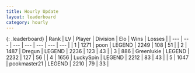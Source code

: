 ```yaml
---
title: Hourly Update
layout: leaderboard
category: hourly
---
```


{: .leaderboard}
| Rank | LV | Player | Division | Elo | Wins | Losses |
| --- | --- | --- | --- | --- | --- | --- |
| <span data-change="0">1</span> | 1271 | <span title="ID: 540690">poon</span> | LEGEND | <span data-change="0">2249</span> | <span data-change="0">108</span> | <span data-change="0">51</span> |
| <span data-change="0">2</span> | 1487 | <span title="ID: 337810">Dregun</span> | LEGEND | <span data-change="0">2236</span> | <span data-change="0">123</span> | <span data-change="0">43</span> |
| <span data-change="0">3</span> | 886 | <span title="ID: 540">Greenlukie</span> | LEGEND | <span data-change="0">2232</span> | <span data-change="0">127</span> | <span data-change="0">56</span> |
| <span data-change="0">4</span> | 1656 | <span title="ID: 498412">LuckySpin</span> | LEGEND | <span data-change="-12">2212</span> | <span data-change="0">83</span> | <span data-change="1">43</span> |
| <span data-change="0">5</span> | 1047 | <span title="ID: 652474">pookmaster21</span> | LEGEND | <span data-change="0">2210</span> | <span data-change="0">79</span> | <span data-change="0">33</span> |